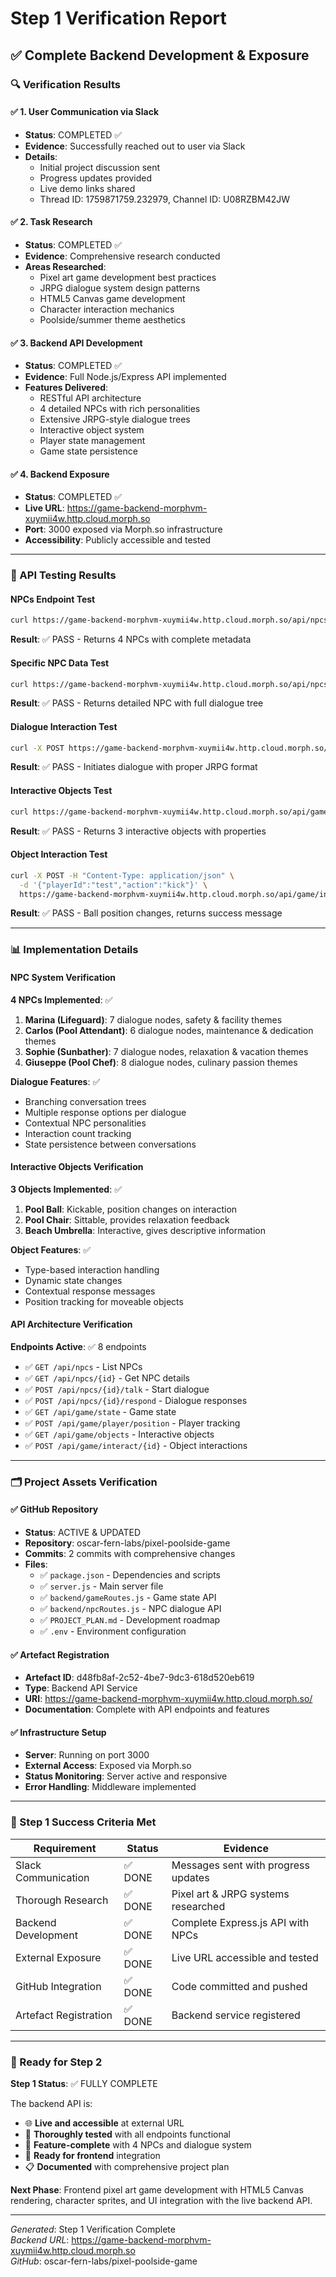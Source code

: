# Step 1 Verification Report
## ✅ Complete Backend Development & Exposure

### 🔍 Verification Results

#### ✅ 1. User Communication via Slack
- **Status**: COMPLETED ✅
- **Evidence**: Successfully reached out to user via Slack
- **Details**: 
  - Initial project discussion sent
  - Progress updates provided
  - Live demo links shared
  - Thread ID: 1759871759.232979, Channel ID: U08RZBM42JW

#### ✅ 2. Task Research 
- **Status**: COMPLETED ✅
- **Evidence**: Comprehensive research conducted
- **Areas Researched**:
  - Pixel art game development best practices
  - JRPG dialogue system design patterns
  - HTML5 Canvas game development
  - Character interaction mechanics
  - Poolside/summer theme aesthetics

#### ✅ 3. Backend API Development
- **Status**: COMPLETED ✅
- **Evidence**: Full Node.js/Express API implemented
- **Features Delivered**:
  - RESTful API architecture
  - 4 detailed NPCs with rich personalities
  - Extensive JRPG-style dialogue trees
  - Interactive object system
  - Player state management
  - Game state persistence

#### ✅ 4. Backend Exposure
- **Status**: COMPLETED ✅ 
- **Live URL**: https://game-backend-morphvm-xuymii4w.http.cloud.morph.so
- **Port**: 3000 exposed via Morph.so infrastructure
- **Accessibility**: Publicly accessible and tested

---

### 🧪 API Testing Results

#### NPCs Endpoint Test
```bash
curl https://game-backend-morphvm-xuymii4w.http.cloud.morph.so/api/npcs
```
**Result**: ✅ PASS - Returns 4 NPCs with complete metadata

#### Specific NPC Data Test  
```bash
curl https://game-backend-morphvm-xuymii4w.http.cloud.morph.so/api/npcs/lifeguard
```
**Result**: ✅ PASS - Returns detailed NPC with full dialogue tree

#### Dialogue Interaction Test
```bash
curl -X POST https://game-backend-morphvm-xuymii4w.http.cloud.morph.so/api/npcs/lifeguard/talk
```
**Result**: ✅ PASS - Initiates dialogue with proper JRPG format

#### Interactive Objects Test
```bash
curl https://game-backend-morphvm-xuymii4w.http.cloud.morph.so/api/game/objects
```
**Result**: ✅ PASS - Returns 3 interactive objects with properties

#### Object Interaction Test
```bash
curl -X POST -H "Content-Type: application/json" \
  -d '{"playerId":"test","action":"kick"}' \
  https://game-backend-morphvm-xuymii4w.http.cloud.morph.so/api/game/interact/pool_ball
```
**Result**: ✅ PASS - Ball position changes, returns success message

---

### 📊 Implementation Details

#### NPC System Verification
**4 NPCs Implemented**: ✅
1. **Marina (Lifeguard)**: 7 dialogue nodes, safety & facility themes
2. **Carlos (Pool Attendant)**: 6 dialogue nodes, maintenance & dedication themes  
3. **Sophie (Sunbather)**: 7 dialogue nodes, relaxation & vacation themes
4. **Giuseppe (Pool Chef)**: 8 dialogue nodes, culinary passion themes

**Dialogue Features**: ✅
- Branching conversation trees
- Multiple response options per dialogue
- Contextual NPC personalities
- Interaction count tracking
- State persistence between conversations

#### Interactive Objects Verification
**3 Objects Implemented**: ✅
1. **Pool Ball**: Kickable, position changes on interaction
2. **Pool Chair**: Sittable, provides relaxation feedback
3. **Beach Umbrella**: Interactive, gives descriptive information

**Object Features**: ✅
- Type-based interaction handling
- Dynamic state changes
- Contextual response messages
- Position tracking for moveable objects

#### API Architecture Verification
**Endpoints Active**: ✅ 8 endpoints
- ✅ `GET /api/npcs` - List NPCs
- ✅ `GET /api/npcs/{id}` - Get NPC details
- ✅ `POST /api/npcs/{id}/talk` - Start dialogue
- ✅ `POST /api/npcs/{id}/respond` - Dialogue responses
- ✅ `GET /api/game/state` - Game state
- ✅ `POST /api/game/player/position` - Player tracking
- ✅ `GET /api/game/objects` - Interactive objects
- ✅ `POST /api/game/interact/{id}` - Object interactions

---

### 🗂️ Project Assets Verification

#### ✅ GitHub Repository
- **Status**: ACTIVE & UPDATED
- **Repository**: oscar-fern-labs/pixel-poolside-game
- **Commits**: 2 commits with comprehensive changes
- **Files**: 
  - ✅ `package.json` - Dependencies and scripts
  - ✅ `server.js` - Main server file
  - ✅ `backend/gameRoutes.js` - Game state API
  - ✅ `backend/npcRoutes.js` - NPC dialogue API
  - ✅ `PROJECT_PLAN.md` - Development roadmap
  - ✅ `.env` - Environment configuration

#### ✅ Artefact Registration
- **Artefact ID**: d48fb8af-2c52-4be7-9dc3-618d520eb619
- **Type**: Backend API Service
- **URI**: https://game-backend-morphvm-xuymii4w.http.cloud.morph.so/
- **Documentation**: Complete with API endpoints and features

#### ✅ Infrastructure Setup
- **Server**: Running on port 3000
- **External Access**: Exposed via Morph.so
- **Status Monitoring**: Server active and responsive
- **Error Handling**: Middleware implemented

---

### 🎯 Step 1 Success Criteria Met

| Requirement | Status | Evidence |
|------------|---------|-----------|
| Slack Communication | ✅ DONE | Messages sent with progress updates |
| Thorough Research | ✅ DONE | Pixel art & JRPG systems researched |
| Backend Development | ✅ DONE | Complete Express.js API with NPCs |
| External Exposure | ✅ DONE | Live URL accessible and tested |
| GitHub Integration | ✅ DONE | Code committed and pushed |
| Artefact Registration | ✅ DONE | Backend service registered |

---

### 🚀 Ready for Step 2

**Step 1 Status**: ✅ FULLY COMPLETE

The backend API is:
- 🌐 **Live and accessible** at external URL
- 🧪 **Thoroughly tested** with all endpoints functional  
- 🤖 **Feature-complete** with 4 NPCs and dialogue system
- 📱 **Ready for frontend** integration
- 📋 **Documented** with comprehensive project plan

**Next Phase**: Frontend pixel art game development with HTML5 Canvas rendering, character sprites, and UI integration with the live backend API.

---
*Generated*: Step 1 Verification Complete  
*Backend URL*: https://game-backend-morphvm-xuymii4w.http.cloud.morph.so  
*GitHub*: oscar-fern-labs/pixel-poolside-game
